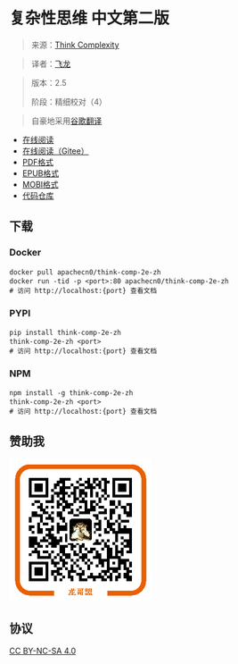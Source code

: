 # 复杂性思维 中文第二版

> 来源：[Think Complexity](http://greenteapress.com/complexity2/html/index.html)

> 译者：[飞龙](https://github.com/)

> 版本：2.5
>
> 阶段：精细校对（4）

> 自豪地采用[谷歌翻译](https://translate.google.cn/)

+ [在线阅读](https://think-comp.apachecn.org)
+ [在线阅读（Gitee）](https://apachecn.gitee.io/think-comp-2e-zh/)
+ [PDF格式](https://www.gitbook.com/download/pdf/book/wizardforcel/think-comp-2e)
+ [EPUB格式](https://www.gitbook.com/download/epub/book/wizardforcel/think-comp-2e)
+ [MOBI格式](https://www.gitbook.com/download/mobi/book/wizardforcel/think-comp-2e)
+ [代码仓库](https://github.com/Kivy-CN/think-comp-2e-zh)

## 下载

### Docker

```
docker pull apachecn0/think-comp-2e-zh
docker run -tid -p <port>:80 apachecn0/think-comp-2e-zh
# 访问 http://localhost:{port} 查看文档
```

### PYPI

```
pip install think-comp-2e-zh
think-comp-2e-zh <port>
# 访问 http://localhost:{port} 查看文档
```

### NPM

```
npm install -g think-comp-2e-zh
think-comp-2e-zh <port>
# 访问 http://localhost:{port} 查看文档
```

## 赞助我

![](img/qr_alipay.png)

## 协议

[CC BY-NC-SA 4.0](http://creativecommons.org/licenses/by-nc-sa/4.0/)
